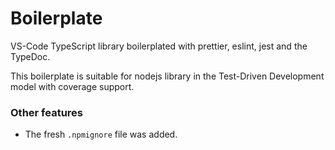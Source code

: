 # Boilerplate

VS-Code TypeScript library boilerplated with prettier, eslint, jest and the TypeDoc.

This boilerplate is suitable for nodejs library in the Test-Driven Development model with coverage support.

### Other features

- The fresh `.npmignore` file was added.
